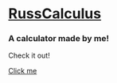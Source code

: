 <h1>
  <a href="https://russellshanenavarez.github.io/Calculator/">RussCalculus</a>
</h1>

<h3>A calculator made by me!</h3>
<p>Check it out!</p>
<a href="https://russellshanenavarez.github.io/Calculator/">Click me</a>
